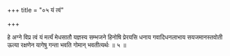 +++
title = "०५ यं त्वं"

+++

हे अग्ने विप्र त्वं यं मर्त्यं मेधसातौ यज्ञस्य सम्भजने हिनोषि प्रेरयसि धनाय गवादिधनलाभाय सयजमानस्तवोती ऊत्या रक्षणेन यागेषु गन्ता भवति गोमान् भवतीत्यर्थः ॥ ५ ॥